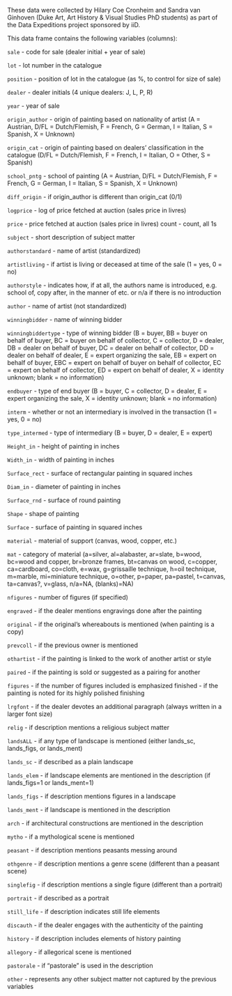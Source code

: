 These data were collected by Hilary Coe Cronheim and Sandra van Ginhoven (Duke Art, Art History & Visual Studies PhD students) as part of the Data Expeditions project sponsored by iiD.

This data frame contains the following variables (columns):

`sale` - code for sale (dealer initial + year of sale)

`lot` - lot number in the catalogue

`position` - position of lot in the catalogue (as %, to control for size of sale) 

`dealer` - dealer initials (4 unique dealers: J, L, P, R)

`year` - year of sale

`origin_author` - origin of painting based on nationality of artist (A = Austrian, D/FL = Dutch/Flemish, F = French, G = German, I = Italian, S = Spanish, X = Unknown)

`origin_cat` - origin of painting based on dealers’ classification in the catalogue (D/FL = Dutch/Flemish, F = French, I = Italian, O = Other, S = Spanish)

`school_pntg` - school of painting (A = Austrian, D/FL = Dutch/Flemish, F = French, G = German, I = Italian, S = Spanish, X = Unknown)

`diff_origin` - if origin_author is different than origin_cat (0/1)

`logprice` - log of price fetched at auction (sales price in livres)

`price` - price fetched at auction (sales price in livres)
count - count, all 1s

`subject` - short description of subject matter

`authorstandard` - name of artist (standardized)

`artistliving` - if artist is living or deceased at time of the sale (1 = yes, 0 = no)

`authorstyle` - indicates how, if at all, the authors name is introduced, e.g. school of, copy after, in the manner of etc. or n/a if there is no introduction

`author` - name of artist (not standardized)

`winningbidder` - name of winning bidder

`winningbiddertype` - type of winning bidder (B = buyer, BB = buyer on behalf of buyer, BC = buyer on behalf of collector, C = collector, D = dealer, DB = dealer on behalf of buyer, DC = dealer on behalf of collector, DD = dealer on behalf of dealer, E = expert organizing the sale, EB = expert on behalf of buyer, EBC = expert on behalf of buyer on behalf of collector, EC = expert on behalf of collector, ED = expert on behalf of dealer, X = identity unknown; blank = no information)

`endbuyer` - type of end buyer (B = buyer, C = collector, D = dealer, E = expert organizing the sale, X = identity unknown; blank = no information)

`interm` - whether or not an intermediary is involved in the transaction (1 = yes, 0 = no)

`type_intermed` - type of intermediary (B = buyer, D = dealer, E = expert)

`Height_in` - height of painting in inches

`Width_in` - width of painting in inches

`Surface_rect` - surface of rectangular painting in squared inches

`Diam_in` - diameter of painting in inches

`Surface_rnd` - surface of round painting

`Shape` - shape of painting

`Surface` - surface of painting in squared inches

`material` - material of support (canvas, wood, copper, etc.)

`mat` - category of material (a=silver, al=alabaster, ar=slate, b=wood, bc=wood and copper, br=bronze frames, bt=canvas on wood, c=copper, ca=cardboard, co=cloth, e=wax, g=grissaille technique, h=oil technique, m=marble, mi=miniature technique, o=other, p=paper, pa=pastel, t=canvas, ta=canvas?, v=glass, n/a=NA, (blanks)=NA)


`nfigures` - number of figures (if specified)

`engraved` - if the dealer mentions engravings done after the painting

`original` - if the original’s whereabouts is mentioned (when painting is a copy)

`prevcoll` - if the previous owner is mentioned

`othartist` - if the painting is linked to the work of another artist or style

`paired` - if the painting is sold or suggested as a pairing for another

`figures` - if the number of figures included is emphasized
finished - if the painting is noted for its highly polished finishing

`lrgfont` - if the dealer devotes an additional paragraph (always written in a larger font size)

`relig` - if description mentions a religious subject matter

`landsALL` - if any type of landscape is mentioned (either lands_sc, lands_figs, or lands_ment)

`lands_sc` - if described as a plain landscape

`lands_elem` - if landscape elements are mentioned in the description (if lands_figs=1 or lands_ment=1)

`lands_figs` - if description mentions figures in a landscape

`lands_ment` - if landscape is mentioned in the description

`arch` - if architectural constructions are mentioned in the description

`mytho` - if a mythological scene is mentioned

`peasant` - if description mentions peasants messing around

`othgenre` - if description mentions a genre scene (different than a peasant scene)

`singlefig` - if description mentions a single figure (different than a portrait)

`portrait` - if described as a portrait

`still_life` - if description indicates still life elements

`discauth` - if the dealer engages with the authenticity of the painting

`history` - if description includes elements of history painting

`allegory` - if allegorical scene is mentioned

`pastorale` - if “pastorale” is used in the description

`other` - represents any other subject matter not captured by the previous variables
